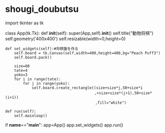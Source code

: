# shougi_doubutsu
import tkinter as tk

class App(tk.Tk):
    def __init__(self):
        super(App,self).__init__()
        self.title("動物将棋")
        self.geometry('400x400')
        self.resizable(width=0,height=0)

    def set_widgets(self):#将棋盤を作る
        self.board = tk.Canvas(self,width=400,height=400,bg="Peach Puff3")
        self.board.pack()
        
        size=60
        tate=4
        yoko=3
        for i in range(tate):
            for j in range(yoko):
                self.board.create_rectangle((size+size*j,50+size*i
                　　　　　　　　　　　　　　　　　,+size+size*(j+1),50+size*(i+1))
                                 　　　　　　　,fill="white")
        
    def run(self):
        self.mainloop()


if __name__=="__main__":
    app=App()
    app.set_widgets()
    app.run()
